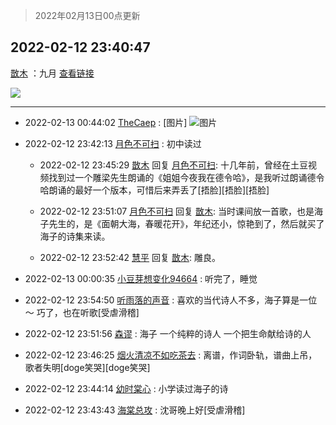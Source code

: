 > 2022年02月13日00点更新
<link rel="stylesheet" href="https://cdn.jsdelivr.net/gh/taotie6/sampleJSON@main/css/photo_show.css">
<meta name="referrer" content="no-referrer" />


 ## 2022-02-12 23:40:47 

 [㪚木](https://www.coolapk.com/feed/33507136?shareKey=Mjc1ZTBiOTJjNmQyNjIwN2Q5YjM~) ：九月
<a class="feed-link-url" href="https://y.music.163.com/m/song?id=5255798&amp;uct=z3fUdmxR4GwgKJJKj%2BcTvg%3D%3D&amp;app_version=8.6.65&amp;sc=wmv" title="https://y.music.163.com/m/song?id=5255798&amp;uct=z3fUdmxR4GwgKJJKj%2BcTvg%3D%3D&amp;app_version=8.6.65&amp;sc=wmv" target="_blank" rel="nofollow">查看链接</a> 

<div class="album">
<img class="img-item" src="https://image.coolapk.com/feed/2022/0212/23/1081091_dbe3a463_0446_4265_356@1080x1164.jpeg" />
</div>

 ------- 

- 2022-02-13 00:44:02 [TheCaep](uid=3074746) : [图片] ![图片](https://image.coolapk.com/feed/2022/0213/00/3074746_4241_7997_637@828x1104.jpg)

- 2022-02-12 23:42:13 [月色不可扫](uid=3639201) : 初中读过 

    - 2022-02-12 23:45:29 [㪚木](uid=1081091) 回复 [月色不可扫](uid=3639201): 十几年前，曾经在土豆视频找到过一个雕梁先生朗诵的《姐姐今夜我在德令哈》，是我听过朗诵德令哈朗诵的最好一个版本，可惜后来弄丢了[捂脸][捂脸][捂脸] 

    - 2022-02-12 23:51:07 [月色不可扫](uid=3639201) 回复 [㪚木](uid=1081091): 当时课间放一首歌，也是海子先生的，是《面朝大海，春暖花开》，年纪还小，惊艳到了，然后就买了海子的诗集来读。 

    - 2022-02-12 23:52:42 [慧平](uid=1466942) 回复 [㪚木](uid=1081091): 雕良。 

- 2022-02-13 00:00:35 [小豆芽想变化94664](uid=5184191) : 听完了，睡觉 

- 2022-02-12 23:54:50 [听雨落的声音](uid=3650984) : 喜欢的当代诗人不多，海子算是一位～
巧了，也在听歌[受虐滑稽] 

- 2022-02-12 23:51:56 [森谬](uid=91125) : 海子 一个纯粹的诗人 一个把生命献给诗的人 

- 2022-02-12 23:46:25 [烟火清凉不如吃茶去](uid=4279524) : 离谱，作词卧轨，谱曲上吊，歌者失明[doge笑哭][doge笑哭] 

- 2022-02-12 23:44:14 [幼时棠心](uid=1017379) : 小学读过海子的诗 

- 2022-02-12 23:43:43 [海棠总攻](uid=1184715) : 沈哥晚上好[受虐滑稽] 

